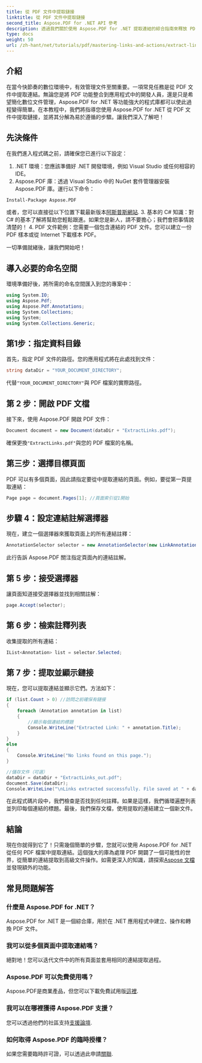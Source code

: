 ```yaml
---
title: 從 PDF 文件中提取鏈接
linktitle: 從 PDF 文件中提取鏈接
second_title: Aspose.PDF for .NET API 參考
description: 透過我們關於使用 Aspose.PDF for .NET 提取連結的綜合指南來釋放 PDF 文件操作的潛力。本教學提供詳細的逐步說明。
type: docs
weight: 50
url: /zh-hant/net/tutorials/pdf/mastering-links-and-actions/extract-links-from-pdf-file/
---
```

## 介紹

在當今快節奏的數位環境中，有效管理文件至關重要。一項常見任務是從 PDF 文件中提取連結。無論您是將 PDF 功能整合到應用程式中的開發人員，還是只是希望簡化數位文件管理，Aspose.PDF for .NET 等功能強大的程式庫都可以使此過程變得簡單。在本教程中，我們將指導您使用 Aspose.PDF for .NET 從 PDF 文件中提取鏈接，並將其分解為易於遵循的步驟。讓我們深入了解吧！

## 先決條件

在我們進入程式碼之前，請確保您已進行以下設定：

1. .NET 環境：您應該準備好 .NET 開發環境，例如 Visual Studio 或任何相容的 IDE。
2. Aspose.PDF 庫：透過 Visual Studio 中的 NuGet 套件管理器安裝 Aspose.PDF 庫。運行以下命令：
```bash
Install-Package Aspose.PDF
```
或者，您可以直接從以下位置下載最新版本[阿斯普斯網站](https://releases.aspose.com/pdf/net/).
3. 基本的 C# 知識：對 C# 的基本了解將幫助您輕鬆跟進。如果您是新人，請不要擔心；我們會把事情說清楚的！
4. PDF 文件範例：您需要一個包含連結的 PDF 文件。您可以建立一份 PDF 樣本或從 Internet 下載樣本 PDF。

一切準備就緒後，讓我們開始吧！

## 導入必要的命名空間

環境準備好後，將所需的命名空間匯入到您的專案中：

```csharp
using System.IO;
using Aspose.Pdf;
using Aspose.Pdf.Annotations;
using System.Collections;
using System;
using System.Collections.Generic;
```

## 第1步：指定資料目錄

首先，指定 PDF 文件的路徑。您的應用程式將在此處找到文件：

```csharp
string dataDir = "YOUR_DOCUMENT_DIRECTORY";
```

代替`"YOUR_DOCUMENT_DIRECTORY"`與 PDF 檔案的實際路徑。

## 第 2 步：開啟 PDF 文檔

接下來，使用 Aspose.PDF 開啟 PDF 文件：

```csharp
Document document = new Document(dataDir + "ExtractLinks.pdf");
```

確保更換`"ExtractLinks.pdf"`與您的 PDF 檔案的名稱。

## 第三步：選擇目標頁面

PDF 可以有多個頁面，因此請指定要從中提取連結的頁面。例如，要從第一頁提取連結：

```csharp
Page page = document.Pages[1]; //頁面索引從1開始
```

## 步驟 4：設定連結註解選擇器

現在，建立一個選擇器來獲取頁面上的所有連結註釋：

```csharp
AnnotationSelector selector = new AnnotationSelector(new LinkAnnotation(page, Aspose.Pdf.Rectangle.Trivial));
```

此行告訴 Aspose.PDF 關注指定頁面內的連結註解。

## 第 5 步：接受選擇器

讓頁面知道接受選擇器並找到相關註解：

```csharp
page.Accept(selector);
```

## 第 6 步：檢索註釋列表

收集提取的所有連結：

```csharp
IList<Annotation> list = selector.Selected;
```

## 第 7 步：提取並顯示鏈接

現在，您可以提取連結並顯示它們。方法如下：

```csharp
if (list.Count > 0) //訪問之前確保有鏈接
{
    foreach (Annotation annotation in list)
    {
        //顯示每個連結的標題
        Console.WriteLine("Extracted Link: " + annotation.Title);
    }
}
else
{
    Console.WriteLine("No links found on this page.");
}

//儲存文件（可選）
dataDir = dataDir + "ExtractLinks_out.pdf";
document.Save(dataDir);
Console.WriteLine("\nLinks extracted successfully. File saved at " + dataDir);
```

在此程式碼片段中，我們檢查是否找到任何註釋。如果是這樣，我們循環遍歷列表並列印每個連結的標題。最後，我們保存文檔，使用提取的連結建立一個新文件。

## 結論

現在你就得到它了！只需幾個簡單的步驟，您就可以使用 Aspose.PDF for .NET 從任何 PDF 檔案中提取連結。這個強大的庫為處理 PDF 開闢了一個可能性的世界，從簡單的連結提取到高級文件操作。如需更深入的知識，請探索[Aspose 文檔](https://reference.aspose.com/pdf/net/)並發現額外的功能。

## 常見問題解答

### 什麼是 Aspose.PDF for .NET？
Aspose.PDF for .NET 是一個綜合庫，用於在 .NET 應用程式中建立、操作和轉換 PDF 文件。

### 我可以從多個頁面中提取連結嗎？
絕對地！您可以迭代文件中的所有頁面並套用相同的連結提取過程。

### Aspose.PDF 可以免費使用嗎？
 Aspose.PDF是商業產品，但您可以下載免費試用版[這裡](https://releases.aspose.com/).

### 我可以在哪裡獲得 Aspose.PDF 支援？
您可以透過他們的社區支持[支援論壇](https://forum.aspose.com/c/pdf/10).

### 如何取得 Aspose.PDF 的臨時授權？
如果您需要臨時許可證，可以透過此申請[關聯](https://purchase.aspose.com/temporary-license/).
